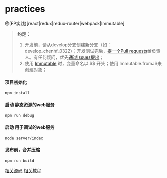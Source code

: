 # practices
@(FP实践)[react|redux|redux-router|webpack|Immutable]
> **约定：** 
> 1. 开发前，请从develop分支创建新分支（如：develop_chenhf_0322）；开发测试完后，[提一个Pull requests](https://github.com/yy-chaok/practices/compare)给负责人。有任何疑问，优先[通过Issues提出](https://github.com/yy-chaok/practices/issues/new)；
> 2. 使用 [Immutable](https://www.processon.com/view/56fccdc3e4b0bf3d8fbd3047) 时，变量命名以 $$ 开头；使用 Immutable.fromJS来创建对象；

#### 项目初始化
``` 项目初始化
npm install
```
#### 启动 静态资源的web服务
``` 静态资源的web服务
npm run debug
```
#### 启动 用于调试的web服务
``` 调试的web服务
node server/index
```
#### 发布前，合并压缩
``` 合并压缩
npm run build
```
[相关源码](https://github.com/yinker)
[相关教程](https://github.com/tech-books)